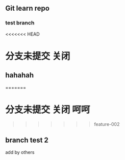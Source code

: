 ## Git learn repo
### test branch
<<<<<<< HEAD
# 分支未提交 关闭
## hahahah
=======
# 分支未提交 关闭 呵呵
>>>>>>> feature-002
## branch test 2
add by others

